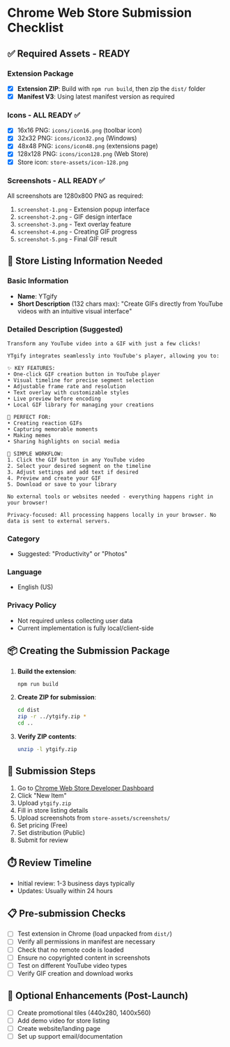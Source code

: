 # Chrome Web Store Submission Checklist

## ✅ Required Assets - READY

### Extension Package

- [x] **Extension ZIP**: Build with `npm run build`, then zip the `dist/` folder
- [x] **Manifest V3**: Using latest manifest version as required

### Icons - ALL READY ✅

- [x] 16x16 PNG: `icons/icon16.png` (toolbar icon)
- [x] 32x32 PNG: `icons/icon32.png` (Windows)
- [x] 48x48 PNG: `icons/icon48.png` (extensions page)
- [x] 128x128 PNG: `icons/icon128.png` (Web Store)
- [x] Store icon: `store-assets/icon-128.png`

### Screenshots - ALL READY ✅

All screenshots are 1280x800 PNG as required:

1. `screenshot-1.png` - Extension popup interface
2. `screenshot-2.png` - GIF design interface
3. `screenshot-3.png` - Text overlay feature
4. `screenshot-4.png` - Creating GIF progress
5. `screenshot-5.png` - Final GIF result

## 📝 Store Listing Information Needed

### Basic Information

- **Name**: YTgify
- **Short Description** (132 chars max):
  "Create GIFs directly from YouTube videos with an intuitive visual interface"

### Detailed Description (Suggested)

```
Transform any YouTube video into a GIF with just a few clicks!

YTgify integrates seamlessly into YouTube's player, allowing you to:

✨ KEY FEATURES:
• One-click GIF creation button in YouTube player
• Visual timeline for precise segment selection
• Adjustable frame rate and resolution
• Text overlay with customizable styles
• Live preview before encoding
• Local GIF library for managing your creations

🎯 PERFECT FOR:
• Creating reaction GIFs
• Capturing memorable moments
• Making memes
• Sharing highlights on social media

🔧 SIMPLE WORKFLOW:
1. Click the GIF button in any YouTube video
2. Select your desired segment on the timeline
3. Adjust settings and add text if desired
4. Preview and create your GIF
5. Download or save to your library

No external tools or websites needed - everything happens right in your browser!

Privacy-focused: All processing happens locally in your browser. No data is sent to external servers.
```

### Category

- Suggested: "Productivity" or "Photos"

### Language

- English (US)

### Privacy Policy

- Not required unless collecting user data
- Current implementation is fully local/client-side

## 📦 Creating the Submission Package

1. **Build the extension**:

   ```bash
   npm run build
   ```

2. **Create ZIP for submission**:

   ```bash
   cd dist
   zip -r ../ytgify.zip *
   cd ..
   ```

3. **Verify ZIP contents**:
   ```bash
   unzip -l ytgify.zip
   ```

## 🚀 Submission Steps

1. Go to [Chrome Web Store Developer Dashboard](https://chrome.google.com/webstore/devconsole)
2. Click "New Item"
3. Upload `ytgify.zip`
4. Fill in store listing details
5. Upload screenshots from `store-assets/screenshots/`
6. Set pricing (Free)
7. Set distribution (Public)
8. Submit for review

## ⏱️ Review Timeline

- Initial review: 1-3 business days typically
- Updates: Usually within 24 hours

## 📋 Pre-submission Checks

- [ ] Test extension in Chrome (load unpacked from `dist/`)
- [ ] Verify all permissions in manifest are necessary
- [ ] Check that no remote code is loaded
- [ ] Ensure no copyrighted content in screenshots
- [ ] Test on different YouTube video types
- [ ] Verify GIF creation and download works

## 🎯 Optional Enhancements (Post-Launch)

- [ ] Create promotional tiles (440x280, 1400x560)
- [ ] Add demo video for store listing
- [ ] Create website/landing page
- [ ] Set up support email/documentation
